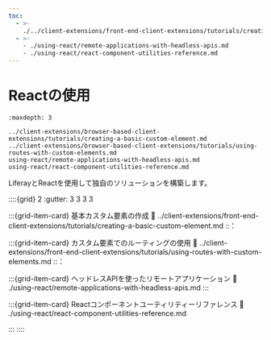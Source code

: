```yaml
---
toc:
  - >-
    ./../client-extensions/front-end-client-extensions/tutorials/creating-a-basic-custom-element.md
  - >-
    - ./using-react/remote-applications-with-headless-apis.md
    - ./using-react/react-component-utilities-reference.md
---
```

# Reactの使用

```{toctree}
:maxdepth: 3

../client-extensions/browser-based-client-extensions/tutorials/creating-a-basic-custom-element.md
../client-extensions/browser-based-client-extensions/tutorials/using-routes-with-custom-elements.md
using-react/remote-applications-with-headless-apis.md
using-react/react-component-utilities-reference.md
```

LiferayとReactを使用して独自のソリューションを構築します。

::::{grid} 2
:gutter: 3 3 3 3

:::{grid-item-card} 基本カスタム要素の作成
:link: ../client-extensions/front-end-client-extensions/tutorials/creating-a-basic-custom-element.md ::：

:::{grid-item-card} カスタム要素でのルーティングの使用
:link: ../client-extensions/front-end-client-extensions/tutorials/using-routes-with-custom-elements.md ::：

:::{grid-item-card} ヘッドレスAPIを使ったリモートアプリケーション
:link: ./using-react/remote-applications-with-headless-apis.md
:::

:::{grid-item-card} Reactコンポーネントユーティリティーリファレンス
:link: ./using-react/react-component-utilities-reference.md

:::
::::
